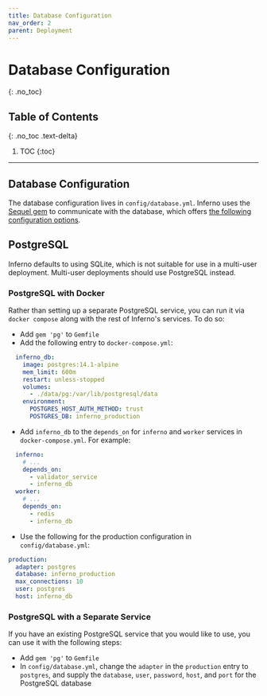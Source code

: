 ```yaml
---
title: Database Configuration
nav_order: 2
parent: Deployment
---
```

# Database Configuration
{: .no_toc}

## Table of Contents
{: .no_toc .text-delta}

1. TOC
{:toc}
---
## Database Configuration
The database configuration lives in `config/database.yml`. Inferno uses the
[Sequel gem](http://sequel.jeremyevans.net/) to communicate with the database,
which offers [the following configuration
options](http://sequel.jeremyevans.net/rdoc/files/doc/opening_databases_rdoc.html#label-General+connection+options).

## PostgreSQL
Inferno defaults to using SQLite, which is not suitable for use in a multi-user
deployment. Multi-user deployments should use PostgreSQL instead.

### PostgreSQL with Docker
Rather than setting up a separate PostgreSQL service, you can run it via
`docker compose` along with the rest of Inferno's services. To do so:
* Add `gem 'pg'` to `Gemfile`
* Add the following entry to `docker-compose.yml`:
```yaml
  inferno_db:
    image: postgres:14.1-alpine
    mem_limit: 600m
    restart: unless-stopped
    volumes:
      - ./data/pg:/var/lib/postgresql/data
    environment:
      POSTGRES_HOST_AUTH_METHOD: trust
      POSTGRES_DB: inferno_production
```
* Add `inferno_db` to the `depends_on` for `inferno` and `worker` services in
  `docker-compose.yml`. For example:
```yaml
  inferno:
    # ...
    depends_on:
      - validator_service
      - inferno_db
  worker:
    # ...
    depends_on:
      - redis
      - inferno_db
```
* Use the following for the production configuration in `config/database.yml`:
```yaml
production:
  adapter: postgres
  database: inferno_production
  max_connections: 10
  user: postgres
  host: inferno_db
```

### PostgreSQL with a Separate Service
If you have an existing PostgreSQL service that you would like to use, you can
use it with the following steps:

* Add `gem 'pg'` to `Gemfile`
* In `config/database.yml`, change the `adapter` in the `production` entry to
  `postgres`, and supply the `database`, `user`, `password`, `host`, and `port`
  for the PostgreSQL database
